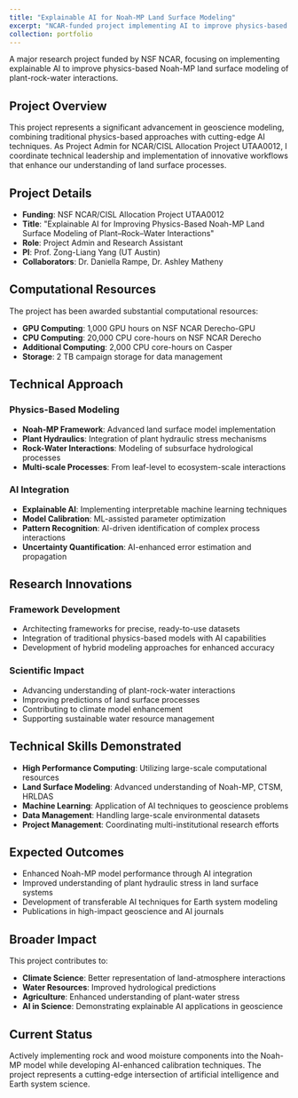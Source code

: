 ```yaml
---
title: "Explainable AI for Noah-MP Land Surface Modeling"
excerpt: "NCAR-funded project implementing AI to improve physics-based land surface models for plant-rock-water interactions<br/><img src='/images/noah-mp-500x300.png'>"
collection: portfolio
---
```


A major research project funded by NSF NCAR, focusing on implementing explainable AI to improve physics-based Noah-MP land surface modeling of plant-rock-water interactions.

## Project Overview
This project represents a significant advancement in geoscience modeling, combining traditional physics-based approaches with cutting-edge AI techniques. As Project Admin for NCAR/CISL Allocation Project UTAA0012, I coordinate technical leadership and implementation of innovative workflows that enhance our understanding of land surface processes.

## Project Details
- **Funding**: NSF NCAR/CISL Allocation Project UTAA0012
- **Title**: "Explainable AI for Improving Physics-Based Noah-MP Land Surface Modeling of Plant–Rock–Water Interactions"
- **Role**: Project Admin and Research Assistant
- **PI**: Prof. Zong-Liang Yang (UT Austin)
- **Collaborators**: Dr. Daniella Rampe, Dr. Ashley Matheny

## Computational Resources
The project has been awarded substantial computational resources:
- **GPU Computing**: 1,000 GPU hours on NSF NCAR Derecho-GPU
- **CPU Computing**: 20,000 CPU core-hours on NSF NCAR Derecho
- **Additional Computing**: 2,000 CPU core-hours on Casper
- **Storage**: 2 TB campaign storage for data management

## Technical Approach

### Physics-Based Modeling
- **Noah-MP Framework**: Advanced land surface model implementation
- **Plant Hydraulics**: Integration of plant hydraulic stress mechanisms
- **Rock-Water Interactions**: Modeling of subsurface hydrological processes
- **Multi-scale Processes**: From leaf-level to ecosystem-scale interactions

### AI Integration
- **Explainable AI**: Implementing interpretable machine learning techniques
- **Model Calibration**: ML-assisted parameter optimization
- **Pattern Recognition**: AI-driven identification of complex process interactions
- **Uncertainty Quantification**: AI-enhanced error estimation and propagation

## Research Innovations

### Framework Development
- Architecting frameworks for precise, ready-to-use datasets
- Integration of traditional physics-based models with AI capabilities
- Development of hybrid modeling approaches for enhanced accuracy

### Scientific Impact
- Advancing understanding of plant-rock-water interactions
- Improving predictions of land surface processes
- Contributing to climate model enhancement
- Supporting sustainable water resource management

## Technical Skills Demonstrated
- **High Performance Computing**: Utilizing large-scale computational resources
- **Land Surface Modeling**: Advanced understanding of Noah-MP, CTSM, HRLDAS
- **Machine Learning**: Application of AI techniques to geoscience problems
- **Data Management**: Handling large-scale environmental datasets
- **Project Management**: Coordinating multi-institutional research efforts

## Expected Outcomes
- Enhanced Noah-MP model performance through AI integration
- Improved understanding of plant hydraulic stress in land surface systems
- Development of transferable AI techniques for Earth system modeling
- Publications in high-impact geoscience and AI journals

## Broader Impact
This project contributes to:
- **Climate Science**: Better representation of land-atmosphere interactions
- **Water Resources**: Improved hydrological predictions
- **Agriculture**: Enhanced understanding of plant-water stress
- **AI in Science**: Demonstrating explainable AI applications in geoscience

## Current Status
Actively implementing rock and wood moisture components into the Noah-MP model while developing AI-enhanced calibration techniques. The project represents a cutting-edge intersection of artificial intelligence and Earth system science.